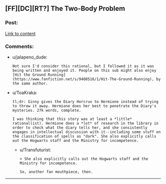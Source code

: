 ## [FF][DC][RT?] The Two-Body Problem

### Post:

[Link to content](https://www.fanfiction.net/s/11085189)

### Comments:

- u/jalapeno_dude:
  ```
  Not sure I'd consider this rational, but I followed it as it was being written and enjoyed it. People on this sub might also enjoy [Hit the Ground Running](https://www.fanfiction.net/s/9408516/1/Hit-The-Ground-Running), by the same author.
  ```

- u/ToaKraka:
  ```
  tl;dr: Ginny gives the Diary Horcrux to Hermione instead of trying to throw it away. Hermione does her best to penetrate the Diary's mysteries. 27k words, complete.

  I was thinking that this story was at least a *little* rational(ist). Hermione does a *lot* of research in the library in order to check what the diary tells her, and she consistently engages in intellectual discussion with it--including some stuff on the classification of spells as "dark". She also explicitly calls out the Hogwarts staff and the Ministry for incompetence.
  ```

  - u/Transfuturist:
    ```
    > She also explicitly calls out the Hogwarts staff and the Ministry for incompetence.

    So, another fan mouthpiece, then.
    ```

---

